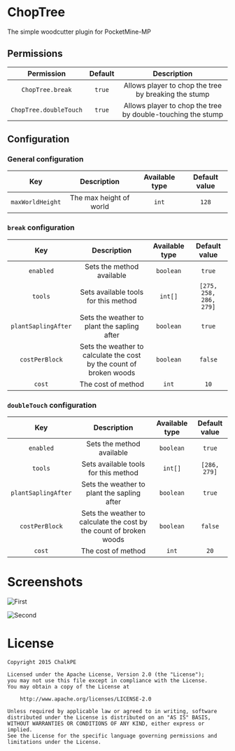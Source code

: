 # ChopTree
The simple woodcutter plugin for PocketMine-MP

## Permissions
| Permission | Default | Description |
| :------: | :---: | :---------: |
| `ChopTree.break` | `true` | Allows player to chop the tree by breaking the stump |
| `ChopTree.doubleTouch` | `true` | Allows player to chop the tree by double-touching the stump |

## Configuration
### General configuration
| Key | Description | Available type | Default value |
| :---: | :------: | :---: | :---: |
| `maxWorldHeight` | The max height of world | `int` | `128` |

### `break` configuration
| Key | Description | Available type | Default value |
| :---: | :------: | :---: | :---: |
| `enabled` | Sets the method available | `boolean` | `true` |
| `tools` | Sets available tools for this method | `int[]` | `[275, 258, 286, 279]` |
| `plantSaplingAfter` | Sets the weather to plant the sapling after | `boolean` | `true` |
| `costPerBlock` | Sets the weather to calculate the cost by the count of broken woods | `boolean` | `false` |
| `cost` | The cost of method | `int` | `10` |

### `doubleTouch` configuration
| Key | Description | Available type | Default value |
| :---: | :------: | :---: | :---: |
| `enabled` | Sets the method available | `boolean` | `true` |
| `tools` | Sets available tools for this method | `int[]` | `[286, 279]` |
| `plantSaplingAfter` | Sets the weather to plant the sapling after | `boolean` | `true` |
| `costPerBlock` | Sets the weather to calculate the cost by the count of broken woods | `boolean` | `false` |
| `cost` | The cost of method | `int` | `20` |

# Screenshots
![First](http://i.imgur.com/q4ouXGi.png)

![Second](http://i.imgur.com/HUpKAyE.png)

# License
```
Copyright 2015 ChalkPE

Licensed under the Apache License, Version 2.0 (the "License");
you may not use this file except in compliance with the License.
You may obtain a copy of the License at

    http://www.apache.org/licenses/LICENSE-2.0

Unless required by applicable law or agreed to in writing, software
distributed under the License is distributed on an "AS IS" BASIS,
WITHOUT WARRANTIES OR CONDITIONS OF ANY KIND, either express or implied.
See the License for the specific language governing permissions and
limitations under the License.
```